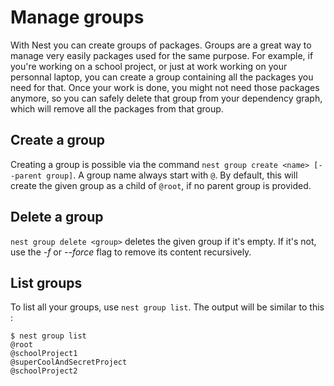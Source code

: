 # Manage groups

With Nest you can create groups of packages. Groups are a great way to manage very easily packages used for the same purpose. For example, if you're working on a school project, or just at work working on your personnal laptop, you can create a group containing all the packages you need for that. Once your work is done, you might not need those packages anymore, so you can safely delete that group from your dependency graph, which will remove all the packages from that group.

## Create a group

Creating a group is possible via the command `nest group create <name> [--parent group]`. A group name always start with `@`. By default, this will create the given group as a child of `@root`, if no parent group is provided.

## Delete a group

`nest group delete <group>` deletes the given group if it's empty. If it's not, use the _-f_ or _--force_ flag to remove its content recursively.

## List groups

To list all your groups, use `nest group list`. The output will be similar to this :

```
$ nest group list
@root
@schoolProject1
@superCoolAndSecretProject
@schoolProject2
```